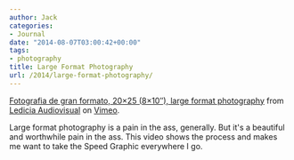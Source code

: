 ```yaml
---
author: Jack
categories:
- Journal
date: "2014-08-07T03:00:42+00:00"
tags:
- photography
title: Large Format Photography
url: /2014/large-format-photography/
---
```


[Fotografia de gran formato, 20&#215;25 (8&#215;10&#8243;), large format photography][1] from [Ledicia Audiovisual][2] on [Vimeo][3].

Large format photography is a pain in the ass, generally. But it's a beautiful and worthwhile pain in the ass. This video shows the process and makes me want to take the Speed Graphic everywhere I go.

 [1]: http://vimeo.com/85624759
 [2]: http://vimeo.com/lediciaaudiovisual
 [3]: https://vimeo.com